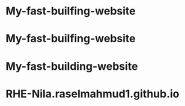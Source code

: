 # My-fast-builfing-website
# My-fast-builfing-website
# My-fast-building-website
# RHE-Nila.raselmahmud1.github.io
